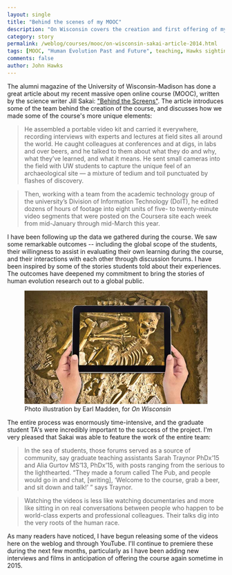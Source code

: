 ```yaml
---
layout: single 
title: "Behind the scenes of my MOOC" 
description: "On Wisconsin covers the creation and first offering of my course, Human Evolution Past and Future." 
category: story
permalink: /weblog/courses/mooc/on-wisconsin-sakai-article-2014.html
tags: [MOOC, "Human Evolution Past and Future", teaching, Hawks sightings] 
comments: false 
author: John Hawks 
---
```


The alumni magazine of the University of Wisconsin-Madison has done a great article about my recent massive open online course (MOOC), written by the science writer Jill Sakai: <a href="http://onwisconsin.uwalumni.com/features/behind-the-screens/">"Behind the Screens"</a>. The article introduces some of the team behind the creation of the course, and discusses how we made some of the course's more unique elements: 

<blockquote>He assembled a portable video kit and carried it everywhere, recording interviews with experts and lectures at field sites all around the world. He caught colleagues at conferences and at digs, in labs and over beers, and he talked to them about what they do and why, what they’ve learned, and what it means. He sent small cameras into the field with UW students to capture the unique feel of an archaeological site — a mixture of tedium and toil punctuated by flashes of discovery.</blockquote>

<blockquote>Then, working with a team from the academic technology group of the university’s Division of Information Technology (DoIT), he edited dozens of hours of footage into eight units of five- to twenty-minute video segments that were posted on the Coursera site each week from mid-January through mid-March this year.</blockquote>

I have been following up the data we gathered during the course. We saw some remarkable outcomes -- including the global scope of the students, their willingness to assist in evaluating their own learning during the course, and their interactions with each other through discussion forums. I have been inspired by some of the stories students told about their experiences. The outcomes have deepened my commitment to bring the stories of human evolution research out to a global public. 

<figure>
<img src="/images/madden-mooc-graphic-2014.jpg" alt="MOOC skeleton photo illustration" />
<figcaption>Photo illustration by Earl Madden, for <em>On Wisconsin</em></figcaption>
</figure>

The entire process was enormously time-intensive, and the graduate student TA's were incredibly important to the success of the project. I'm very pleased that Sakai was able to feature the work of the entire team: 

<blockquote>In the sea of students, those forums served as a source of community, say graduate teaching assistants Sarah Traynor PhDx’15 and Alia Gurtov MS’13, PhDx’15, with posts ranging from the serious to the lighthearted. “They made a forum called The Pub, and people would go in and chat, [writing], ‘Welcome to the course, grab a beer, and sit down and talk!’ ” says Traynor.</blockquote>

<blockquote>Watching the videos is less like watching documentaries and more like sitting in on real conversations between people who happen to be world-class experts and professional colleagues. Their talks dig into the very roots of the human race.</blockquote>

As many readers have noticed, I have begun releasing some of the videos here on the weblog and through YouTube. I'll continue to premiere these during the next few months, particularly as I have been adding new interviews and films in anticipation of offering the course again sometime in 2015. 
